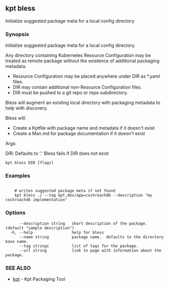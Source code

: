 ## kpt bless

Initialize suggested package meta for a local config directory

### Synopsis

Initialize suggested package meta for a local config directory.

Any directory containing Kubernetes Resource Configuration may be treated as
remote package without the existence of additional packaging metadata.

* Resource Configuration may be placed anywhere under DIR as *.yaml files.
* DIR may contain additional non-Resource Configuration files.
* DIR must be pushed to a git repo or repo subdirectory.

Bless will augment an existing local directory with packaging metadata to help
with discovery.

Bless will:

* Create a Kptfile with package name and metadata if it doesn't exist
* Create a Man.md for package documentation if it doesn't exist

Args:

  DIR:
    Defaults to '.'
    Bless fails if DIR does not exist

```
kpt bless DIR [flags]
```

### Examples

```

	# writes suggested package meta if not found
	kpt bless ./ --tag kpt.dev/app=cockroachdb --description "my cockroachdb implementation"
```

### Options

```
      --description string   short description of the package. (default "sample description")
  -h, --help                 help for bless
      --name string          package name.  defaults to the directory base name.
      --tag strings          list of tags for the package.
      --url string           link to page with information about the package.
```

### SEE ALSO

* [kpt](kpt.md)	 - Kpt Packaging Tool

